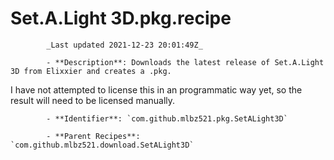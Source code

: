 # Set.A.Light 3D.pkg.recipe

            _Last updated 2021-12-23 20:01:49Z_

            - **Description**: Downloads the latest release of Set.A.Light 3D from Elixxier and creates a .pkg.

I have not attempted to license this in an programmatic way yet, so the result will need to be licensed manually.

            - **Identifier**: `com.github.mlbz521.pkg.SetALight3D`

            - **Parent Recipes**: `com.github.mlbz521.download.SetALight3D`
